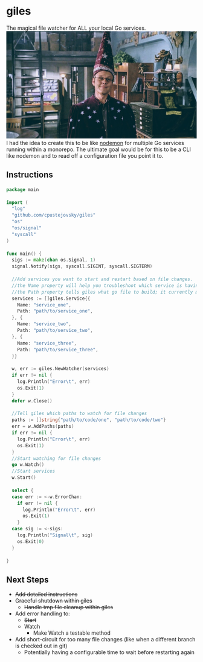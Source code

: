 # giles
The magical file watcher for ALL your local Go services.
![giles](./giles.jpeg)
I had the idea to create this to be like [nodemon](https://www.npmjs.com/package/nodemon) for multiple Go services running within a monorepo.
The ultimate goal would be for this to be a CLI like nodemon and to read off a configuration file you point it to.

## Instructions
```go
package main

import (
  "log"
  "github.com/cpustejovsky/giles"
  "os"
  "os/signal"
  "syscall"
)

func main() {
  sigs := make(chan os.Signal, 1)
  signal.Notify(sigs, syscall.SIGINT, syscall.SIGTERM)

  //Add services you want to start and restart based on file changes. 
  //the Name property will help you troubleshoot which service is having problems if giles encounters an error
  //the Path property tells giles what go file to build; it currently must point directly to the main.go file
  services := []giles.Service{{
    Name: "service_one",
    Path: "path/to/service_one",
  }, {
    Name: "service_two",
    Path: "path/to/service_two",
  }, {
    Name: "service_three",
    Path: "path/to/service_three",
  }}
  
  w, err := giles.NewWatcher(services)
  if err != nil {
    log.Println("Error\t", err)
    os.Exit(1)
  }
  defer w.Close()

  //Tell giles which paths to watch for file changes
  paths := []string{"path/to/code/one", "path/to/code/two"}
  err = w.AddPaths(paths)
  if err != nil {
    log.Println("Error\t", err)
    os.Exit(1)
  }  
  //Start watching for file changes
  go w.Watch()
  //Start services
  w.Start()

  select {
  case err := <-w.ErrorChan:
    if err != nil {
      log.Println("Error\t", err)
      os.Exit(1)
    }
  case sig := <-sigs:
    log.Println("Signal\t", sig)
    os.Exit(0)
  }

}
```

## Next Steps
* ~~Add detailed instructions~~
* ~~Graceful shutdown within giles~~
  * ~~Handle tmp file cleanup within giles~~
* Add error handling to:
  * ~~Start~~
  * Watch
    * Make Watch a testable method
* Add short-circuit for too many file changes (like when a different branch is checked out in git)
  * Potentially having a configurable time to wait before restarting again

